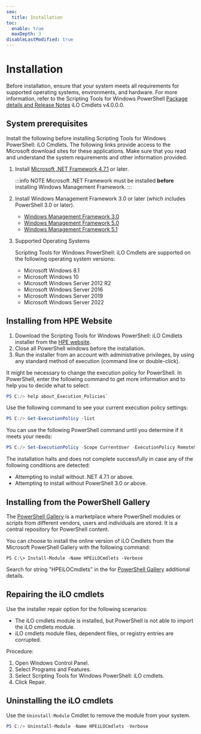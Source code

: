 ```yaml
---
seo:
  title: Installation
toc:
  enable: true
  maxDepth: 3
disableLastModified: true
---
```


# Installation

Before installation, ensure that your system meets all requirements for supported operating systems, environments, and hardware. For more information, refer to the Scripting Tools for Windows PowerShell <a href="https://www.powershellgallery.com/packages/HPEiLOCmdlets/4.0.0.0" target="_blank">Package details and Release Notes</a> iLO Cmdlets v4.0.0.0.

## System prerequisites

Install the following before installing Scripting Tools for Windows PowerShell: iLO Cmdlets. The following links provide access to the Microsoft download sites for these applications. Make sure that you read and understand the system requirements and other information provided.

1. Install <a href="https://www.microsoft.com/en-us/download/details.aspx?id=56115" target="_blank">Microsoft .NET Framework 4.7.1</a> or later.

   :::info NOTE
   Microsoft .NET Framework must be installed **before** installing Windows Management Framework.
   :::

2. Install Windows Management Framework 3.0 or later (which includes PowerShell 3.0 or later).
  
   - <a href="https://www.microsoft.com/en-us/download/details.aspx?id=34595" target="_blank">Windows Management Framework 3.0</a>
   <!-- The following link is no longer valid (Error 404). It needs to be removed.
   - <a href="http://www.microsoft.com/en-us/download/details.aspx?id=40855" target="_blank">Windows Management Framework 4.0</a>
   -->
   - <a href="https://www.microsoft.com/en-us/download/details.aspx?id=50395" target="_blank">Windows Management Framework 5.0</a>
   - <a href="https://www.microsoft.com/en-us/download/details.aspx?id=54616" target="_blank">Windows Management Framework 5.1</a>

3. Supported Operating Systems

   Scripting Tools for Windows PowerShell: iLO Cmdlets are supported on the following operating system versions:

   - Microsoft Windows 8.1
   - Microsoft Windows 10
   - Microsoft Windows Server 2012 R2
   - Microsoft Windows Server 2016
   - Microsoft Windows Server 2019
   - Microsoft Windows Server 2022

## Installing from HPE Website

1. Download the Scripting Tools for Windows PowerShell: iLO Cmdlets installer from the <a href="https://www.hpe.com/servers/powershell" target="_blank">HPE website</a>.
2. Close all PowerShell windows before the installation.
3. Run the installer from an account with administrative privileges, by using any standard method of execution (command line or double-click).

It might be necessary to change the execution policy for PowerShell. In PowerShell, enter the following command to get more information and to help you to decide what to select:

```PowerShell
PS C:/> help about_Execution_Policies`
```

Use the following command to see your current execution policy settings:

```PowerShell
PS C:/> Get-ExecutionPolicy -list
```

You can use the following PowerShell command until you determine if it meets your needs:

```PowerShell
PS C:/> Set-ExecutionPolicy -Scope CurrentUser -ExecutionPolicy RemoteSigned
```

The installation halts and does not complete successfully in case any of the following conditions are detected:

- Attempting to install without .NET 4.7.1 or above.
- Attempting to install without PowerShell 3.0 or above.

## Installing from the PowerShell Gallery

The <a href="https://www.powershellgallery.com" target="_blank">PowerShell Gallery</a> is a marketplace where PowerShell modules or scripts from different vendors, users and individuals are stored. It is a central repository for PowerShell content.

You can choose to install the online version of iLO Cmdlets from the Microsoft PowerShell Gallery with the following command:

`PS C:\> Install-Module -Name HPEiLOCmdlets -Verbose`

Search for string "HPEiLOCmdlets" in the for <a href="https://www.powershellgallery.com" target="_blank">PowerShell Gallery</a> additional details.

## Repairing the iLO cmdlets

Use the installer repair option for the following scenarios:

- The iLO cmdlets module is installed, but PowerShell is not able to import the iLO cmdlets module.
- iLO cmdlets module files, dependent files, or registry entries are corrupted.

Procedure:

1. Open Windows Control Panel.
2. Select Programs and Features.
3. Select Scripting Tools for Windows PowerShell: iLO cmdlets.
4. Click Repair.

## Uninstalling the iLO cmdlets

Use the `Uninstall-Module` Cmdlet to remove the module from your system.

```PowerShell
PS C:/> Uninstall-Module -Name HPEiLOCmdlets -Verbose
```
